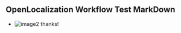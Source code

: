 ## OpenLocalization Workflow Test MarkDown
* ![image2](.\1e36630d-57bd-41ea-bf59-8704d7d29490.png) 
thanks!